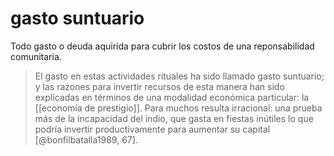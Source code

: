 # gasto suntuario
Todo gasto o deuda aquirida para cubrir los costos de una reponsabilidad comunitaria.

> El gasto en estas actividades rituales ha sido llamado gasto suntuario; y las razones para invertir recursos de esta manera han sido explicadas  en términos de una modalidad económica particular: la  [[economía de prestigio]]. Para muchos resulta irracional: una  prueba más de la incapacidad del indio, que gasta en fiestas  inútiles lo que podría invertir productivamente para aumentar su capital [@bonfilbatalla1989, 67].
